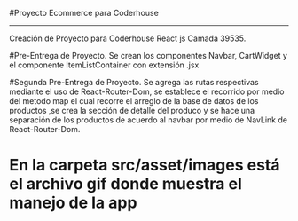 #Proyecto Ecommerce para Coderhouse
***
Creación de Proyecto para Coderhouse React js Camada 39535. 

#Pre-Entrega de Proyecto.
Se crean los componentes Navbar, CartWidget y el componente ItemListContainer con extensión .jsx

#Segunda Pre-Entrega de Proyecto.
Se agrega las rutas respectivas mediante el uso de React-Router-Dom, se establece el recorrido por medio del metodo map el cual recorre el arreglo de la base de datos de los productos ,se crea la sección de detalle del produco y se hace una separación de los productos de acuerdo al navbar por medio de NavLink de React-Router-Dom. 

<h1> En la carpeta src/asset/images está el archivo gif donde muestra el manejo de la app</h1>